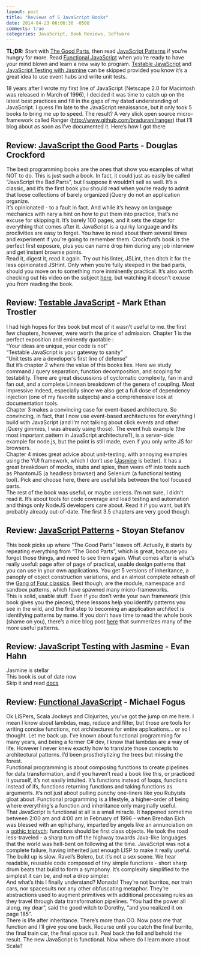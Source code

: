 ```yaml
---
layout: post
title: "Reviews of 5 JavaScript Books"
date: 2014-04-23 06:06:30 -0500
comments: true
categories: JavaScript, Book Reviews, Software
---
```




__TL;DR:__ Start with [The Good Parts](http://www.amazon.com/JavaScript-Good-Parts-Douglas-Crockford/dp/0596517742/), then read [JavaScript Patterns](http://www.amazon.com/JavaScript-Patterns-Stoyan-Stefanov/dp/0596806752/) if you’re hungry for more. Read [Functional JavaScript](http://www.amazon.com/Functional-JavaScript-Introducing-Programming-Underscore-js/dp/1449360726/) when you’re ready to have your mind blown and learn a new way to program. [Testable JavaScript](http://www.amazon.com/Testable-JavaScript-Mark-Ethan-Trostler/dp/1449323391/) and [JavaScript Testing with Jasmine](http://www.amazon.com/JavaScript-Testing-Jasmine-Behavior-Driven-Development/dp/1449356370/) can be skipped provided you know it’s a great idea to use event hubs and write unit tests.

18 years after I wrote my first line of JavaScript (Netscape 2.0 for Macintosh was released in March of 1996), I decided it was time to catch up on the latest best practices and fill in the gaps of my dated understanding of JavaScript. I guess I’m late to the JavaScript renaissance, but it only took 5 books to bring me up to speed. The result? A very slick open source micro-framework called Ranger (http://www.github.com/bradurani/ranger) that I’ll blog about as soon as I’ve documented it. Here’s how I got there

## Review: [JavaScript the Good Parts](http://www.amazon.com/JavaScript-Good-Parts-Douglas-Crockford/dp/0596517742/) - Douglas Crockford ##

The best programming books are the ones that show you examples of what NOT to do. This is just such a book. In fact, it could just as easily be called “JavaScript the Bad Parts”, but I suppose it wouldn’t sell as well. It’s a classic, and it’s the first book you should read when you’re ready to admit that loose collections of barely organized jQuery do not an application organize.  
It’s opinionated - to a fault in fact. And while it’s heavy on language mechanics with nary a hint on how to put them into practice, that’s no excuse for skipping it. It’s barely 100 pages, and it sets the stage for everything that comes after it. JavaScript is a quirky language and its proclivities are easy to forget. You have to read about them several times and experiment if you’re going to remember them. Crockford’s book is the perfect first exposure, plus you can name drop him during any job interview and get instant brownie points.  
Read it, digest it, read it again. Try out his linter, JSLint, then ditch it for the less opinionated JSHint. Only when you’re fully steeped in the bad parts, should you move on to something more imminently practical. It’s also worth checking out his video on the subject [here](https://www.youtube.com/watch?v=hQVTIJBZook), but watching it doesn’t excuse you from reading the book.

## Review: [Testable JavaScript](http://www.amazon.com/Testable-JavaScript-Mark-Ethan-Trostler/dp/1449323391/) - Mark Ethan Trostler ##

I had high hopes for this book but most of it wasn’t useful to me. the first few chapters, however, were worth the price of admission. Chapter 1 is the perfect exposition and eminently quotable :  
“Your ideas are unique, your code is not”  
“Testable JavaScript is your gateway to sanity”  
“Unit tests are a developer’s first line of defense”  
But it’s chapter 2 where the value of this books lies. Here we study command / query separation, function decomposition, and scoping for testability. There are great discussions of cyclomatic complexity, fan in and fan out, and a complete Linnean breakdown of the genera of coupling. Most impressive indeed, especially since we also get a full dose of dependency injection (one of my favorite subjects) and a comprehensive look at documentation tools.  
Chapter 3 makes a convincing case for event-based architecture. So convincing, in fact, that I now use event-based architectures for everything I build with JavaScript (and I’m not talking about click events and other jQuery gimmies, I was already using those). The event hub example (the most important pattern in JavaScript architecture?), is a server-side example for node.js, but the point is still made, even if you only write JS for browsers.  
Chapter 4 mixes great advice about unit-testing, with annoying examples using the YUI framework, which I don’t use ([Jasmine](http://jasmine.github.io/) is better). It has a great breakdown of mocks, stubs and spies, then veers off into tools such as PhantomJS (a headless browser) and Selenium (a functional testing tool). Pick and choose here, there are useful bits between the tool focused parts.  
The rest of the book was useful, or maybe useless. I’m not sure, I didn’t read it. It’s about tools for code coverage and load testing and automation and things only NodeJS developers care about. Read it if you want, but it’s probably already out-of-date. The first 3.5 chapters are very good though.

## Review: [JavaScript Patterns](http://www.amazon.com/JavaScript-Patterns-Stoyan-Stefanov/dp/0596806752/) - Stoyan Stefanov ##

This book picks up where “The Good Parts” leaves off. Actually, it starts by repeating everything from “The Good Parts”, which is great, because you forgot those things, and need to see them again. What comes after is what’s really useful: page after of page of practical, usable design patterns that you can use in your own applications. You get 5 versions of inheritance, a panoply of object construction variations, and an almost complete rehash of the [Gang of Four classics](http://www.amazon.com/Design-Patterns-Elements-Reusable-Object-Oriented/dp/0201633612/). Best though, are the module, namespace and sandbox patterns, which have spawned many micro-frameworks.   
This is solid, usable stuff. Even if you don’t write your own framework (this book gives you the pieces), these lessons help you identify patterns you see in the wild, and the first step to becoming an application architect is identifying patterns by name. If you don’t have time to read the whole book (shame on you), there’s a nice blog post [here](http://addyosmani.com/largescalejavascript/) that summerizes many of the more useful patterns.

## Review: [JavaScript Testing with Jasmine](http://www.amazon.com/JavaScript-Testing-Jasmine-Behavior-Driven-Development/dp/1449356370/) - Evan Hahn
Jasmine is stellar  
This book is out of date now  
Skip it and read [docs](http://jasmine.github.io/)

## Review: [Functional JavaScript](http://www.amazon.com/Functional-JavaScript-Introducing-Programming-Underscore-js/dp/1449360726/) - Michael Fogus ##

Ok LISPers, Scala Jockeys and Clojurites, you’ve got the jump on me here. I mean I know about lambdas, map, reduce and filter, but those are tools for writing concise functions, not architectures for entire applications... or so I thought. Let me back up. I’ve known about functional programming for many years, and being a former C# dev, I know that lambdas are a way of life. However I never knew exactly how to translate those concepts to architectural patterns. I’d been prosthelytizing the trees but missing the forest.  
Functional programming is about composing functions to create pipelines for data transformation, and if you haven’t read a book like this, or practiced it yourself, it’s not easily intuited. It’s functions instead of loops, functions instead of ifs, functions returning functions and taking functions as arguments. It’s not just about pulling punchy one-liners like you Rubyists gloat about. Functional programming is a lifestyle, a higher-order of being where everything’s a function and inheritance only marginally useful.  
That JavaScript is functional at all is a small miracle. It happened sometime between 2:00 am and 4:00 am in February of 1996 - when Brendan Eich was blessed with an ephiphany, imparted by angels like an annunciation on a [gothic triptych](http://en.wikipedia.org/wiki/M%C3%A9rode_Altarpiece): functions should be first class objects. He took the road less-traveled - a sharp turn off the highway towards Java-like languages that the world was hell-bent on following at the time. JavaScript was not a complete failure, having inherited just enough LISP to make it really useful.  
The build up is slow. Ravel’s Bolero, but it’s not a sex scene. We hear readable, reusable code composed of tiny simple functions - short sharp drum beats that build to form a symphony. It’s complexity simplified to the simplest it can be, and not a drop simpler.  
And what’s this I finally understand? Monads! They’re not burritos, nor train cars, nor spacesuits nor any other obfuscating metaphor. They’re abstractions used to augment primitives with additional processing rules as they travel through data transformation pipelines. “You had the power all along, my dear”, said the good witch to Dorothy, “and you realized it on page 185”.   
There is life after inheritance. There’s more than OO. Now pass me that function and I’ll give you one back. Recurse until you catch the final burrito, the final train car, the final space suit. Peal back the foil and behold the result. The new JavaScript is functional. Now where do I learn more about Scala?
